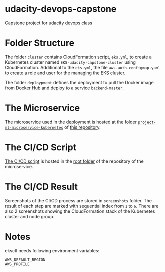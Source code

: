 # udacity-devops-capstone
Capstone project for udacity devops class

# Folder Structure

The folder `cluster` contains CloudFormation script, `eks.yml`, 
to create a Kubernetes cluster named `EKS-udacity-capstone-cluster` using CloudFormation. Additional to the `eks.yml`, 
the file `aws-auth-configmap.yaml` to create a role and user for the managing the EKS cluster.

The folder `deploypment` defines the deployment to pull the Docker image from Docker Hub and deploy to a service `backend-master`.

# The Microservice

The microservice used in the deployment is hosted at the folder [`project-ml-microservice-kubernetes`](https://github.com/hungtruongquoc/DevOps_Microservices/tree/master/project-ml-microservice-kubernetes) of [this repository](https://github.com/hungtruongquoc/DevOps_Microservices/blob/master/.circleci/config.yml).

# The CI/CD Script

[The CI/CD script](https://github.com/hungtruongquoc/DevOps_Microservices/blob/master/.circleci/config.yml) is hosted in 
the [root folder](https://github.com/hungtruongquoc/DevOps_Microservices) of the repository of the microservice.

# The CI/CD Result

Screenshots of the CI/CD process are stored in `screenshots` folder. The result of each step are marked with sequential 
index from `1` to `6`. There are also 2 screenshots showing the CloudFormation stack of the Kubernetes cluster and node group.

# Notes

eksctl needs following environment variables:
```
AWS_DEFAULT_REGION
AWS_PROFILE
```

